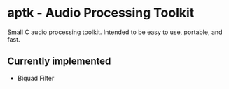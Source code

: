 aptk - Audio Processing Toolkit
===============================

Small C audio processing toolkit. Intended to be easy to use, portable, and fast.


Currently implemented
---------------------

- Biquad Filter
